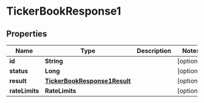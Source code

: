 

# TickerBookResponse1


## Properties

| Name | Type | Description | Notes |
|------------ | ------------- | ------------- | -------------|
|**id** | **String** |  |  [optional] |
|**status** | **Long** |  |  [optional] |
|**result** | [**TickerBookResponse1Result**](TickerBookResponse1Result.md) |  |  [optional] |
|**rateLimits** | **RateLimits** |  |  [optional] |



